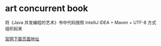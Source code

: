 # art concurrent book

将《Java 并发编程的艺术》书中代码按照 IntelliJ IDEA + Maven + UTF-8 方式组织起来

[官网下载页面地址](http://ifeve.com/artconcurrentbook-source/)
